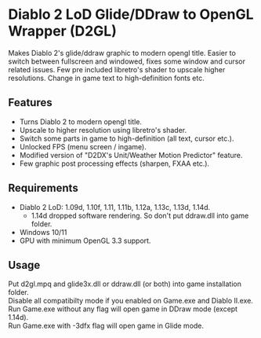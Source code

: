 # Diablo 2 LoD Glide/DDraw to OpenGL Wrapper (D2GL)

Makes Diablo 2's glide/ddraw graphic to modern opengl title. Easier to switch between fullscreen and windowed, fixes some window and cursor related issues.
Few pre included libretro's shader to upscale higher resolutions. Change in game text to high-definition fonts etc.

## Features

- Turns Diablo 2 to modern opengl title.
- Upscale to higher resolution using libretro's shader.
- Switch some parts in game to high-definition (all text, cursor etc.).
- Unlocked FPS (menu screen / ingame).
- Modified version of "D2DX's Unit/Weather Motion Predictor" feature.
- Few graphic post processing effects (sharpen, FXAA etc.).

## Requirements

- Diablo 2 LoD: 1.09d, 1.10f, 1.11, 1.11b, 1.12a, 1.13c, 1.13d, 1.14d.
  - 1.14d dropped software rendering. So don't put ddraw.dll into game folder.
- Windows 10/11
- GPU with minimum OpenGL 3.3 support.

## Usage

Put d2gl.mpq and glide3x.dll or ddraw.dll (or both) into game installation folder.  
Disable all compatibilty mode if you enabled on Game.exe and Diablo II.exe.  
Run Game.exe without any flag will open game in DDraw mode (except 1.14d).  
Run Game.exe with -3dfx flag will open game in Glide mode.
